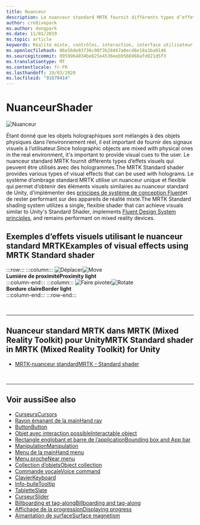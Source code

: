 ```yaml
---
title: Nuanceur
description: Le nuanceur standard MRTK fournit différents types d’effets visuels qui peuvent être utilisés avec des hologrammes.
author: cre8ivepark
ms.author: dongpark
ms.date: 11/01/2019
ms.topic: article
keywords: Réalité mixte, contrôles, interaction, interface utilisateur, expérience utilisateur
ms.openlocfilehash: 86e56de93736c90f3b28467a0ecd6e18a1ba0146
ms.sourcegitcommit: 09599b4034be825e4536eeb9566968afd021d5f3
ms.translationtype: MT
ms.contentlocale: fr-FR
ms.lasthandoff: 10/03/2020
ms.locfileid: "91679414"
---
```

# <a name="shader"></a><span data-ttu-id="64e03-104">Nuanceur</span><span class="sxs-lookup"><span data-stu-id="64e03-104">Shader</span></span>

![Nuanceur](images/UX_Hero_StandardShader.jpg)

<span data-ttu-id="64e03-106">Étant donné que les objets holographiques sont mélangés à des objets physiques dans l’environnement réel, il est important de fournir des signaux visuels à l’utilisateur.</span><span class="sxs-lookup"><span data-stu-id="64e03-106">Since holographic objects are mixed with physical ones in the real environment, it's important to provide visual cues to the user.</span></span> <span data-ttu-id="64e03-107">Le nuanceur standard MRTK fournit différents types d’effets visuels qui peuvent être utilisés avec des hologrammes.</span><span class="sxs-lookup"><span data-stu-id="64e03-107">The MRTK Standard shader provides various types of visual effects that can be used with holograms.</span></span> <span data-ttu-id="64e03-108">Le système d’ombrage standard MRTK utilise un nuanceur unique et flexible qui permet d’obtenir des éléments visuels similaires au nuanceur standard de Unity, d’implémenter des [principes de système de conception Fluent](https://www.microsoft.com/design/fluent/#/)et de rester performant sur des appareils de réalité mixte.</span><span class="sxs-lookup"><span data-stu-id="64e03-108">The MRTK Standard shading system utilizes a single, flexible shader that can achieve visuals similar to Unity's Standard Shader, implements [Fluent Design System principles](https://www.microsoft.com/design/fluent/#/), and remains performant on mixed reality devices.</span></span>
<br>

## <a name="examples-of-visual-effects-using-mrtk-standard-shader"></a><span data-ttu-id="64e03-109">Exemples d’effets visuels utilisant le nuanceur standard MRTK</span><span class="sxs-lookup"><span data-stu-id="64e03-109">Examples of visual effects using MRTK Standard shader</span></span> 
:::row:::
    :::column:::
       <span data-ttu-id="64e03-110">![Déplacer](images/UX_Button_Affordance_ProximityLight.jpg)</span><span class="sxs-lookup"><span data-stu-id="64e03-110">![Move](images/UX_Button_Affordance_ProximityLight.jpg)</span></span><br>
       <span data-ttu-id="64e03-111">**Lumière de proximité**</span><span class="sxs-lookup"><span data-stu-id="64e03-111">**Proximity light**</span></span><br>
    :::column-end:::
    :::column:::
       <span data-ttu-id="64e03-112">![Faire pivoter](images/UX_Button_Affordance_FocusHighlight.jpg)</span><span class="sxs-lookup"><span data-stu-id="64e03-112">![Rotate](images/UX_Button_Affordance_FocusHighlight.jpg)</span></span><br>
        <span data-ttu-id="64e03-113">**Bordure claire**</span><span class="sxs-lookup"><span data-stu-id="64e03-113">**Border light**</span></span><br>
    :::column-end:::
:::row-end:::

<br>

---

## <a name="mrtk-standard-shader-in-mrtk-mixed-reality-toolkit-for-unity"></a><span data-ttu-id="64e03-114">Nuanceur standard MRTK dans MRTK (Mixed Reality Toolkit) pour Unity</span><span class="sxs-lookup"><span data-stu-id="64e03-114">MRTK Standard shader in MRTK (Mixed Reality Toolkit) for Unity</span></span>

* [<span data-ttu-id="64e03-115">MRTK-nuanceur standard</span><span class="sxs-lookup"><span data-stu-id="64e03-115">MRTK - Standard shader</span></span>](https://microsoft.github.io/MixedRealityToolkit-Unity/Documentation/README_MRTKStandardShader.html)


<br>

---

## <a name="see-also"></a><span data-ttu-id="64e03-116">Voir aussi</span><span class="sxs-lookup"><span data-stu-id="64e03-116">See also</span></span>

* [<span data-ttu-id="64e03-117">Curseurs</span><span class="sxs-lookup"><span data-stu-id="64e03-117">Cursors</span></span>](cursors.md)
* [<span data-ttu-id="64e03-118">Rayon émanant de la main</span><span class="sxs-lookup"><span data-stu-id="64e03-118">Hand ray</span></span>](point-and-commit.md)
* [<span data-ttu-id="64e03-119">Button</span><span class="sxs-lookup"><span data-stu-id="64e03-119">Button</span></span>](button.md)
* [<span data-ttu-id="64e03-120">Objet avec interaction possible</span><span class="sxs-lookup"><span data-stu-id="64e03-120">Interactable object</span></span>](interactable-object.md)
* [<span data-ttu-id="64e03-121">Rectangle englobant et barre de l’application</span><span class="sxs-lookup"><span data-stu-id="64e03-121">Bounding box and App bar</span></span>](app-bar-and-bounding-box.md)
* [<span data-ttu-id="64e03-122">Manipulation</span><span class="sxs-lookup"><span data-stu-id="64e03-122">Manipulation</span></span>](direct-manipulation.md)
* [<span data-ttu-id="64e03-123">Menu de la main</span><span class="sxs-lookup"><span data-stu-id="64e03-123">Hand menu</span></span>](hand-menu.md)
* [<span data-ttu-id="64e03-124">Menu proche</span><span class="sxs-lookup"><span data-stu-id="64e03-124">Near menu</span></span>](near-menu.md)
* [<span data-ttu-id="64e03-125">Collection d’objets</span><span class="sxs-lookup"><span data-stu-id="64e03-125">Object collection</span></span>](object-collection.md)
* [<span data-ttu-id="64e03-126">Commande vocale</span><span class="sxs-lookup"><span data-stu-id="64e03-126">Voice command</span></span>](voice-input.md)
* [<span data-ttu-id="64e03-127">Clavier</span><span class="sxs-lookup"><span data-stu-id="64e03-127">Keyboard</span></span>](keyboard.md)
* [<span data-ttu-id="64e03-128">Info-bulle</span><span class="sxs-lookup"><span data-stu-id="64e03-128">Tooltip</span></span>](tooltip.md)
* [<span data-ttu-id="64e03-129">Tablette</span><span class="sxs-lookup"><span data-stu-id="64e03-129">Slate</span></span>](slate.md)
* [<span data-ttu-id="64e03-130">Curseur</span><span class="sxs-lookup"><span data-stu-id="64e03-130">Slider</span></span>](slider.md)
* [<span data-ttu-id="64e03-131">Billboarding et tag-along</span><span class="sxs-lookup"><span data-stu-id="64e03-131">Billboarding and tag-along</span></span>](billboarding-and-tag-along.md)
* [<span data-ttu-id="64e03-132">Affichage de la progression</span><span class="sxs-lookup"><span data-stu-id="64e03-132">Displaying progress</span></span>](progress.md)
* [<span data-ttu-id="64e03-133">Aimantation de surface</span><span class="sxs-lookup"><span data-stu-id="64e03-133">Surface magnetism</span></span>](surface-magnetism.md)
